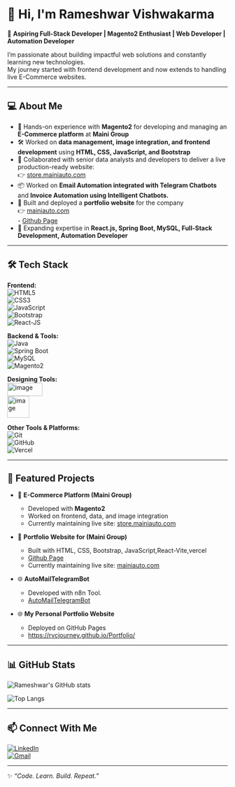 # 👋 Hi, I'm Rameshwar Vishwakarma  

🚀 **Aspiring Full-Stack Developer | Magento2 Enthusiast | Web Developer | Automation Developer**  

I’m passionate about building impactful web solutions and constantly learning new technologies.  
My journey started with frontend development and now extends to handling live E-Commerce websites.  
 
---

## 💻 About Me  
- 🌟 Hands-on experience with **Magento2** for developing and managing an **E-Commerce platform** at **Maini Group**  
- 🛠️ Worked on **data management, image integration, and frontend development** using **HTML, CSS, JavaScript, and Bootstrap**  
- 🤝 Collaborated with senior data analysts and developers to deliver a live production-ready website:  
  👉 [store.mainiauto.com](https://store.mainiauto.com/)  
- 📦 Worked on **Email Automation integrated with Telegram Chatbots** and **Invoice Automation using Intelligent Chatbots.**
- 🎨 Built and deployed a **portfolio website** for the company  
  👉 [mainiauto.com](https://mainiauto.com/)  
        - [Github Page](https://github.com/rvcjourney/reactjs)
- 🚀 Expanding expertise in **React.js, Spring Boot, MySQL, Full-Stack Development, Automation Developer**  

---

## 🛠️ Tech Stack  

**Frontend:**  
![HTML5](https://img.shields.io/badge/HTML5-E34F26?style=for-the-badge&logo=html5&logoColor=white)  
![CSS3](https://img.shields.io/badge/CSS3-1572B6?style=for-the-badge&logo=css3&logoColor=white)  
![JavaScript](https://img.shields.io/badge/JavaScript-F7DF1E?style=for-the-badge&logo=javascript&logoColor=black)  
![Bootstrap](https://img.shields.io/badge/Bootstrap-563D7C?style=for-the-badge&logo=bootstrap&logoColor=white)  
![React-JS](https://img.shields.io/badge/React-JS-1572B6?style=for-the-badge&logo=css3&logoColor=white) 

**Backend & Tools:**  
![Java](https://img.shields.io/badge/Java-ED8B00?style=for-the-badge&logo=openjdk&logoColor=white)  
![Spring Boot](https://img.shields.io/badge/SpringBoot-6DB33F?style=for-the-badge&logo=springboot&logoColor=white)  
![MySQL](https://img.shields.io/badge/MySQL-005C84?style=for-the-badge&logo=mysql&logoColor=white)  
![Magento2](https://img.shields.io/badge/Magento-EE672F?style=for-the-badge&logo=magento&logoColor=white)  

**Designing Tools:**  
<img width="80" height="30" alt="image" src="https://github.com/user-attachments/assets/de7879bf-0e26-4272-8108-eb0b2da7357f" /> <br/>
<img width="50" height="50" alt="image" src="https://github.com/user-attachments/assets/8c3f37ce-596d-47da-a3ce-4d0ee8593031" />


**Other Tools & Platforms:**  
![Git](https://img.shields.io/badge/Git-F05032?style=for-the-badge&logo=git&logoColor=white)  
![GitHub](https://img.shields.io/badge/GitHub-181717?style=for-the-badge&logo=github&logoColor=white)  
![Vercel](https://img.shields.io/badge/Vercel-000000?style=for-the-badge&logo=vercel&logoColor=white)  

---

## 📌 Featured Projects  

- 🛒 **E-Commerce Platform (Maini Group)**  
  - Developed with **Magento2**  
  - Worked on frontend, data, and image integration  
  - Currently maintaining live site: [store.mainiauto.com](https://store.mainiauto.com/)  

- 🎨 **Portfolio Website for (Maini Group)**  
  - Built with HTML, CSS, Bootstrap, JavaScript,React-Vite,vercel
  - [Github Page](https://github.com/rvcjourney/reactjs)
  - Currently maintaining live site: [mainiauto.com](https://reactjs-36wr.vercel.app/)  

- 🌐 **AutoMailTelegramBot**
  - Developed with n8n Tool.
  - [AutoMailTelegramBot](https://github.com/rvcjourney/AutoMailTelegram)

- 🌐 **My Personal Portfolio Website**  
  - Deployed on GitHub Pages  
  - https://rvcjourney.github.io/Portfolio/

---

## 📊 GitHub Stats  

![Rameshwar's GitHub stats](https://github-readme-stats.vercel.app/api?username=rvcjourney&show_icons=true&theme=radical)  

![Top Langs](https://github-readme-stats.vercel.app/api/top-langs/?username=rvcjourney&layout=compact&theme=radical)  

---

## 📫 Connect With Me  

[![LinkedIn](https://img.shields.io/badge/LinkedIn-0A66C2?style=for-the-badge&logo=linkedin&logoColor=white)](https://www.linkedin.com/in/your-linkedin)  
[![Gmail](https://img.shields.io/badge/Gmail-D14836?style=for-the-badge&logo=gmail&logoColor=white)](mailto:ramvish958@gmail.com)  

---
✨ *“Code. Learn. Build. Repeat.”*  
